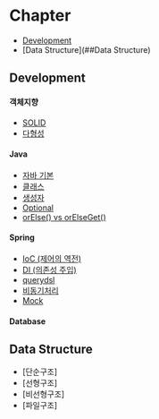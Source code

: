 # Chapter
- [Development](#Development)
- [Data Structure](##Data Structure)

## Development

#### 객체지향
- [SOLID](https://github.com/jeongyoon05/Study/blob/main/%EA%B0%9D%EC%B2%B4%EC%A7%80%ED%96%A5/SOLID.md)
- [다형성](https://github.com/jeongyoon05/Study/blob/main/%EA%B0%9D%EC%B2%B4%EC%A7%80%ED%96%A5/%EB%8B%A4%ED%98%95%EC%84%B1.md)
 
#### Java
- [자바 기본](https://github.com/jeongyoon05/Study/blob/main/Java/Java%20-%20Basic.md)
- [클래스](https://github.com/jeongyoon05/Study/tree/main/Java/Java%20Class)
- [생성자](https://github.com/jeongyoon05/Study/blob/main/Java/%EC%83%9D%EC%84%B1%EC%9E%90.md)
- [Optional](https://github.com/jeongyoon05/Study/blob/main/Java/Optional.md)
- [orElse() vs orElseGet()](https://github.com/jeongyoon05/Study/blob/main/Java/orElse()%20vs%20orElseGet().md)

#### Spring
- [IoC (제어의 역전)](https://github.com/jeongyoon05/Study/blob/main/Spring/%EC%A0%9C%EC%96%B4%EC%9D%98%20%EC%97%AD%EC%A0%84%20(Inversion%20of%20Control).md)
- [DI (의존성 주입)](https://github.com/jeongyoon05/Study/blob/main/Spring/%EC%9D%98%EC%A1%B4%EC%84%B1%20%EC%A3%BC%EC%9E%85%20(Dependency%20Injection).md)
- [querydsl](https://github.com/jeongyoon05/Study/tree/main/Spring/querydsl)
- [비동기처리](https://github.com/jeongyoon05/Study/tree/main/Spring/%EB%B9%84%EB%8F%99%EA%B8%B0%EC%B2%98%EB%A6%AC)
- [Mock](https://github.com/jeongyoon05/Study/tree/main/Spring/Mock)

#### Database

## Data Structure
- [단순구조]
- [선형구조]
- [비선형구조]
- [파일구조]
